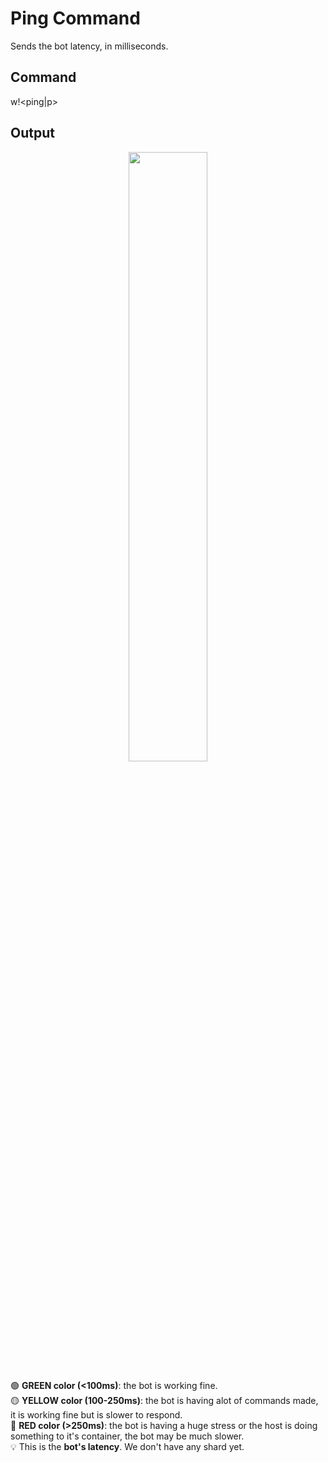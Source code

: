 # Ping Command
Sends the bot latency, in milliseconds.
## Command
w!<ping|p>
## Output
<p align=center>
<img align=center width=50% src="https://media.discordapp.net/attachments/1032209108121690182/1059932465831088139/image.png">
</p>

🟢 **GREEN color (<100ms)**: the bot is working fine.  
🟡 **YELLOW color (100-250ms)**: the bot is having alot of commands made, it is working fine but is slower to respond.  
🔴 **RED color (>250ms)**: the bot is having a huge stress or the host is doing something to it's container, the bot may be much slower.  
💡 This is the **bot's latency**. We don't have any shard yet.